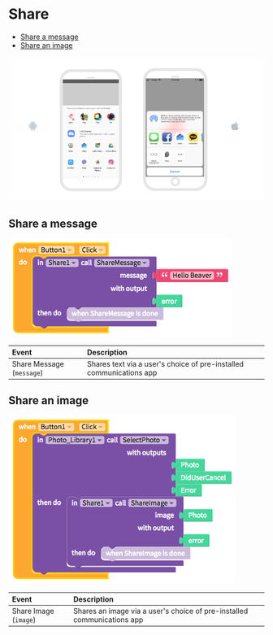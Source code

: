 # Share

* [Share a message](share.md#share-a-message)
* [Share an image](share.md#share-an-image)

![](../../../../.gitbook/assets/share-component-fig-1%20%281%29.png)

## Share a message

![](../../../../.gitbook/assets/share-component-fig-2%20%281%29.png)

| Event | Description |
| :--- | :--- |
| Share Message \(`message`\) | Shares text via a user's choice of pre-installed communications app |

## Share an image

![](../../../../.gitbook/assets/share-component-fig-3%20%281%29.png)

| Event | Description |
| :--- | :--- |
| Share Image \(`image`\) | Shares an image via a user's choice of pre-installed communications app |

